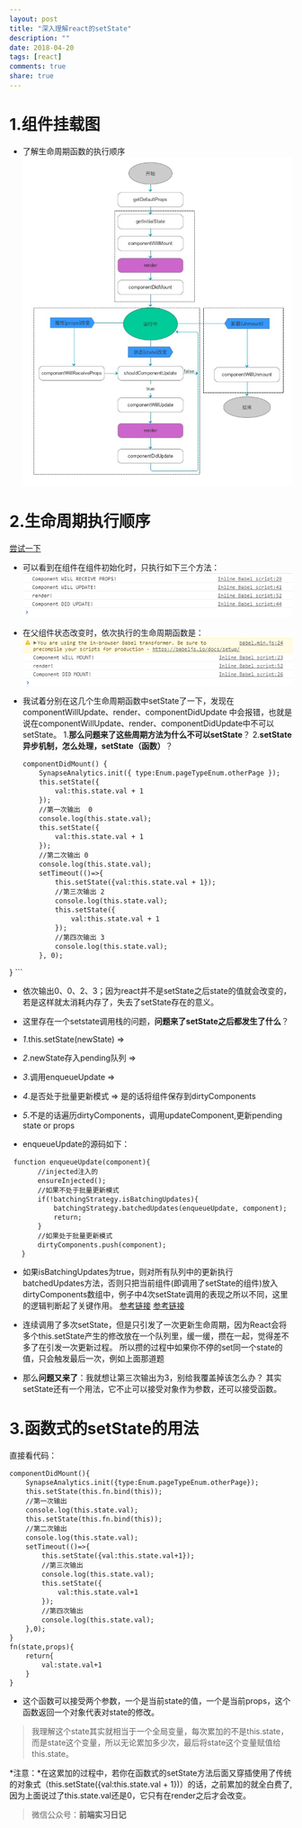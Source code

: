 ```yaml
---
layout: post
title: "深入理解react的setState"
description: ""
date: 2018-04-20
tags: [react]
comments: true
share: true
---
```



# **1.组件挂载图**
- 了解生命周期函数的执行顺序
![图片描述][1]
# **2.生命周期执行顺序**
[尝试一下](http://www.runoob.com/try/try.php?filename=try_react_life_cycle2)

- 可以看到在组件在组件初始化时，只执行如下三个方法：
![图片描述][2]
- 在父组件状态改变时，依次执行的生命周期函数是：
![图片描述][3]
 
- 我试着分别在这几个生命周期函数中setState了一下，发现在componentWillUpdate、render、componentDidUpdate 中会报错，也就是说在componentWillUpdate、render、componentDidUpdate中不可以setState。
1.**那么问题来了这些周期方法为什么不可以setState**？
2.**setState异步机制，怎么处理，setState（函数）**？

    ```
    componentDidMount() {
        SynapseAnalytics.init({ type:Enum.pageTypeEnum.otherPage });
        this.setState({
            val:this.state.val + 1
        });
        //第一次输出  0
        console.log(this.state.val);
        this.setState({
            val:this.state.val + 1
        });
        //第二次输出 0
        console.log(this.state.val);
        setTimeout(()=>{
            this.setState({val:this.state.val + 1});
            //第三次输出 2
            console.log(this.state.val);
            this.setState({
                val:this.state.val + 1
            });
            //第四次输出 3
            console.log(this.state.val);
        }, 0);
} 
    ```

- 依次输出0、0、2、3；因为react并不是setState之后state的值就会改变的，若是这样就太消耗内存了，失去了setState存在的意义。
- 这里存在一个setstate调用栈的问题，**问题来了setState之后都发生了什么**？
 
- *1*.this.setState(newState) =>
- *2*.newState存入pending队列 =>
- *3*.调用enqueueUpdate =>
- *4*.是否处于批量更新模式 => 是的话将组件保存到dirtyComponents
- *5*.不是的话遍历dirtyComponents，调用updateComponent,更新pending state or props
 
- enqueueUpdate的源码如下：
 
```
﻿ function enqueueUpdate(component){
       //injected注入的
       ensureInjected();
       //如果不处于批量更新模式
       if(!batchingStrategy.isBatchingUpdates){
           batchingStrategy.batchedUpdates(enqueueUpdate, component);
           return;
       }
       //如果处于批量更新模式
       dirtyComponents.push(component);
   } 
```

- 如果isBatchingUpdates为true，则对所有队列中的更新执行batchedUpdates方法，否则只把当前组件(即调用了setState的组件)放入dirtyComponents数组中，例子中4次setState调用的表现之所以不同，这里的逻辑判断起了关键作用。
[参考链接](https://www.cnblogs.com/danceonbeat/p/6993674.html)
[参考链接](https://blog.csdn.net/sysuzhyupeng/article/details/63250741)
- 连续调用了多次setState，但是只引发了一次更新生命周期，因为React会将多个this.setState产生的修改放在一个队列里，缓一缓，攒在一起，觉得差不多了在引发一次更新过程。
所以攒的过程中如果你不停的set同一个state的值，只会触发最后一次，例如上面那道题

 
- 那么**问题又来了**：我就想让第三次输出为3，别给我覆盖掉该怎么办？
其实setState还有一个用法，它不止可以接受对象作为参数，还可以接受函数。
# **3.函数式的setState的用法**
直接看代码：
 

```
componentDidMount(){
    SynapseAnalytics.init({type:Enum.pageTypeEnum.otherPage});
    this.setState(this.fn.bind(this));
    //第一次输出
    console.log(this.state.val);
    this.setState(this.fn.bind(this));
    //第二次输出
    console.log(this.state.val);
    setTimeout(()=>{
        this.setState({val:this.state.val+1});
        //第三次输出
        console.log(this.state.val);
        this.setState({
            val:this.state.val+1
        });
        //第四次输出
        console.log(this.state.val);
    },0);
}
fn(state,props){
    return{
        val:state.val+1
    }
}
```
 
- 这个函数可以接受两个参数，一个是当前state的值，一个是当前props，这个函数返回一个对象代表对state的修改。

> 我理解这个state其实就相当于一个全局变量，每次累加的不是this.state，而是state这个变量，所以无论累加多少次，最后将state这个变量赋值给this.state。

*注意：*在这累加的过程中，若你在函数式的setState方法后面又穿插使用了传统的对象式（this.setState({val:this.state.val + 1})）的话，之前累加的就全白费了,因为上面说过了this.state.val还是0，它只有在render之后才会改变。

> 微信公众号：**前端实习日记**


  [1]: /images/20180420/1.jpg
  [2]: /images/20180420/2.png
  [3]: /images/20180420/3.png
